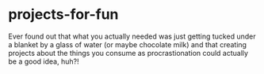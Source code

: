 # projects-for-fun
Ever found out that what you actually needed was just getting tucked under a blanket by a glass of water (or maybe chocolate milk) and that creating projects about the things you consume as procrastionation could actually be a good idea, huh?!

